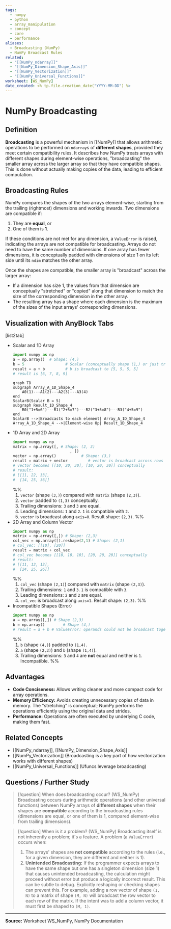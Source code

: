 ```yaml
---
tags:
  - numpy
  - python
  - array_manipulation
  - concept
  - core
  - performance
aliases:
  - Broadcasting (NumPy)
  - NumPy Broadcast Rules
related:
  - "[[NumPy_ndarray]]"
  - "[[NumPy_Dimension_Shape_Axis]]"
  - "[[NumPy_Vectorization]]"
  - "[[NumPy_Universal_Functions]]"
worksheet: [WS_NumPy]
date_created: <% tp.file.creation_date("YYYY-MM-DD") %>
---
```

# NumPy Broadcasting

## Definition

**Broadcasting** is a powerful mechanism in [[NumPy]] that allows arithmetic operations to be performed on `ndarray`s of **different shapes**, provided they meet certain compatibility rules. It describes how NumPy treats arrays with different shapes during element-wise operations, "broadcasting" the smaller array across the larger array so that they have compatible shapes. This is done without actually making copies of the data, leading to efficient computation.

## Broadcasting Rules

NumPy compares the shapes of the two arrays element-wise, starting from the trailing (rightmost) dimensions and working inwards. Two dimensions are compatible if:

1.  They are **equal**, or
2.  One of them is **1**.

If these conditions are not met for any dimension, a `ValueError` is raised, indicating the arrays are not compatible for broadcasting. Arrays do not need to have the same number of dimensions. If one array has fewer dimensions, it is conceptually padded with dimensions of size 1 on its left side until its `ndim` matches the other array.

Once the shapes are compatible, the smaller array is "broadcast" across the larger array:
- If a dimension has size 1, the values from that dimension are conceptually "stretched" or "copied" along that dimension to match the size of the corresponding dimension in the other array.
- The resulting array has a shape where each dimension is the maximum of the sizes of the input arrays' corresponding dimensions.

## Visualization with AnyBlock Tabs

[list2tab]
- Scalar and 1D Array
	```python
	import numpy as np
	a = np.array()  # Shape: (4,)
	b = 5                  # Scalar (conceptually shape (1,) or just treated specially)
	result = a + b         # b is broadcast to [5, 5, 5, 5]
	# result is [6, 7, 8, 9]
	```
	```mermaid
	graph TD
    subgraph Array_A_1D_Shape_4
        A0(1)---A1(2)---A2(3)---A3(4)
    end
    ScalarB(Scalar B = 5)
    subgraph Result_1D_Shape_4
        R0("1+5=6")---R1("2+5=7")---R2("3+5=8")---R3("4+5=9")
    end
    ScalarB -->|Broadcasts to each element| Array_A_1D_Shape_4
    Array_A_1D_Shape_4 -->|Element-wise Op| Result_1D_Shape_4
	```
- 1D Array and 2D Array
	```python
	import numpy as np
	matrix = np.array([, # Shape: (2, 3)
	                         , ])
	vector = np.array()           # Shape: (3,)
	result = matrix + vector         # vector is broadcast across rows of matrix
	# vector becomes [[10, 20, 30], [10, 20, 30]] conceptually
	# result:
	# [[11, 22, 33],
	#  [14, 25, 36]]
	```
	%% 
	1. `vector` (shape `(3,)`) compared with `matrix` (shape `(2,3)`).
	2. `vector` padded to `(1,3)` conceptually.
	3. Trailing dimensions: `3` and `3` are equal.
	4. Leading dimensions: `1` and `2`. `1` is compatible with `2`.
	5. `vector` is broadcast along `axis=0`. Result shape: `(2,3)`.
	%%
- 2D Array and Column Vector
	```python
	import numpy as np
	matrix = np.array([,]) # Shape: (2,3)
	col_vec = np.array([).reshape(2,1) # Shape: (2,1)
	# col_vec: [[10], [20]]
	result = matrix + col_vec
	# col_vec becomes [[10, 10, 10], [20, 20, 20]] conceptually
	# result:
	# [[11, 12, 13],
	#  [24, 25, 26]]
	```
	%%
	1. `col_vec` (shape `(2,1)`) compared with `matrix` (shape `(2,3)`).
	2. Trailing dimensions: `1` and `3`. `1` is compatible with `3`.
	3. Leading dimensions: `2` and `2` are equal.
	4. `col_vec` is broadcast along `axis=1`. Result shape: `(2,3)`.
	%%
- Incompatible Shapes (Error)
	```python
	import numpy as np
	a = np.array([,]) # Shape (2,3)
	b = np.array()        # Shape (4,)
	# result = a + b # ValueError: operands could not be broadcast together
	```
	%%
	1. `b` (shape `(4,)`) padded to `(1,4)`.
	2. `a` (shape `(2,3)`) and `b` (shape `(1,4)`).
	3. Trailing dimensions: `3` and `4` are **not** equal and neither is `1`. Incompatible.
	%%

## Advantages

- **Code Conciseness:** Allows writing cleaner and more compact code for array operations.
- **Memory Efficiency:** Avoids creating unnecessary copies of data in memory. The "stretching" is conceptual; NumPy performs the operations efficiently using the original data and strides.
- **Performance:** Operations are often executed by underlying C code, making them fast.

## Related Concepts
- [[NumPy_ndarray]], [[NumPy_Dimension_Shape_Axis]]
- [[NumPy_Vectorization]] (Broadcasting is a key part of how vectorization works with different shapes)
- [[NumPy_Universal_Functions]] (Ufuncs leverage broadcasting)

## Questions / Further Study
>[!question] When does broadcasting occur? (WS_NumPy)
> Broadcasting occurs during arithmetic operations (and other universal functions) between NumPy arrays of **different shapes** when their shapes are **compatible** according to the broadcasting rules (dimensions are equal, or one of them is 1, compared element-wise from trailing dimensions).

>[!question] When is it a problem? (WS_NumPy)
> Broadcasting itself is not inherently a problem; it's a feature. A problem (a `ValueError`) occurs when:
> 1.  The arrays' shapes are **not compatible** according to the rules (i.e., for a given dimension, they are different and neither is 1).
> 2.  **Unintended Broadcasting:** If the programmer expects arrays to have the same shape but one has a singleton dimension (size 1) that causes unintended broadcasting, the calculation might proceed without error but produce a logically incorrect result. This can be subtle to debug. Explicitly reshaping or checking shapes can prevent this. For example, adding a row vector of shape `(1, N)` to a matrix of shape `(M, N)` will broadcast the row vector to each row of the matrix. If the intent was to add a column vector, it must first be shaped to `(M, 1)`.

---
**Source:** Worksheet WS_NumPy, NumPy Documentation